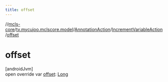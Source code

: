 ```yaml
---
title: offset
---
```

//[mcls-core](../../../../index.html)/[tv.mycujoo.mclscore.model](../../index.html)/[AnnotationAction](../index.html)/[IncrementVariableAction](index.html)/[offset](offset.html)



# offset



[androidJvm]\
open override var [offset](offset.html): [Long](https://kotlinlang.org/api/latest/jvm/stdlib/kotlin/-long/index.html)




